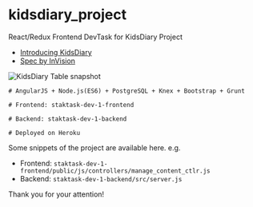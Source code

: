 # kidsdiary_project

React/Redux Frontend DevTask for KidsDiary Project

+ [Introducing KidsDiary](http://www.kidsdiary.jp)
+ [Spec by InVision](https://projects.invisionapp.com/share/648EQLKGK#/screens)

![KidsDiary Table snapshot](https://raw.githubusercontent.com/suisun2015/StakTask-Project/master/stakone.jpg)

```
# AngularJS + Node.js(ES6) + PostgreSQL + Knex + Bootstrap + Grunt

# Frontend: staktask-dev-1-frontend

# Backend: staktask-dev-1-backend

# Deployed on Heroku
```

Some snippets of the project are available here. e.g.

+ Frontend: `staktask-dev-1-frontend/public/js/controllers/manage_content_ctlr.js`
+ Backend: `staktask-dev-1-backend/src/server.js`

Thank you for your attention!